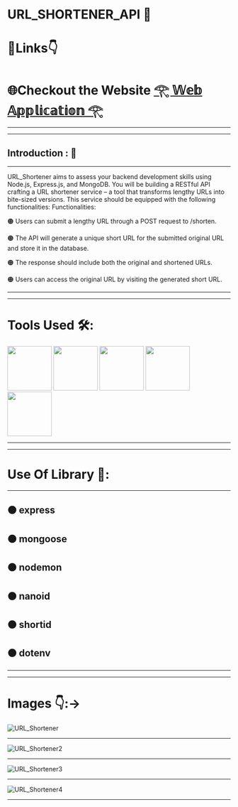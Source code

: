 #  URL_SHORTENER_API 🦁
#  🔗Links👇
#  🌐Checkout the Website [𓂀 𝕎𝕖𝕓 𝔸𝕡𝕡𝕝𝕚𝕔𝕒𝕥𝕚𝕠𝕟 𓂀](https://url-ahortener.onrender.com)
---
---
## Introduction : 🫵
---
URL_Shortener aims to assess your backend development skills using Node.js, Express.js, and MongoDB. 
You will be building a RESTful API crafting a URL shortener service – a tool that transforms lengthy 
URLs into bite-sized versions. This service should be equipped with the following functionalities: 
Functionalities: 

🟠 Users can submit a lengthy URL through a POST request to /shorten. 

🟠 The API will generate a unique short URL for the submitted original URL and store it in the database. 

🟠 The response should include both the original and shortened URLs. 

🟠 Users can access the original URL by visiting the generated short URL.

 ---
 ---
  # Tools Used 🛠️:
  

  <img width="100" height="100" src="https://encrypted-tbn0.gstatic.com/images?q=tbn:ANd9GcTL1XBtHfkQB8jl_hZtMwVdse-OJ-HkXmMQlcrrsT4&s">
  <img width="100" height="100"src="https://images.ctfassets.net/aq13lwl6616q/7cS8gBoWulxkWNWEm0FspJ/c7eb42dd82e27279307f8b9fc9b136fa/nodejs_cover_photo_smaller_size.png">
  <img width="100" height="100" src="https://res.cloudinary.com/practicaldev/image/fetch/s--YbV36HLj--/c_imagga_scale,f_auto,fl_progressive,h_420,q_auto,w_1000/https://dev-to-uploads.s3.amazonaws.com/i/hpg6if7btrwilqkidqbe.png">
  <img width="100" height="100" src="https://newrelic.com/sites/default/files/styles/og_image/public/2021-10/mongo_logo.jpg?h=2a479378&itok=_jsp1xWA">
  <img width="100" height="100" src="https://encrypted-tbn0.gstatic.com/images?q=tbn:ANd9GcTLy-1SN4fo9U4Sn7S4aI_PyQr5x9sODPQ6V2-YHT4&s">

  ---
  ---
# Use Of Library 📙:
 ---
 🟠 express
 ---
 🟠 mongoose
 ---
 🟠 nodemon
 ---
 🟠 nanoid
 ---
 🟠 shortid
 ---
 🟠 dotenv
 ---

 ---
 ---
 # Images 👇:->

![URL_Shortener](https://github.com/YashdeepMukulSinghPatel/URL_SHORTENER_API.github.io/assets/126327582/d004c553-465f-4a74-9759-3129de342d49)

---
![URL_Shortener2](https://github.com/YashdeepMukulSinghPatel/URL_SHORTENER_API.github.io/assets/126327582/ab2bea0a-96c6-4965-8b74-4a0e225fc18b)

---
![URL_Shortener3](https://github.com/YashdeepMukulSinghPatel/URL_SHORTENER_API.github.io/assets/126327582/9c685be4-4ad9-43ad-8d4a-5a5333b5a8b1)

---
![URL_Shortener4](https://github.com/YashdeepMukulSinghPatel/URL_SHORTENER_API.github.io/assets/126327582/ce5df414-cf34-4a3d-8e59-685776336e32)

---
